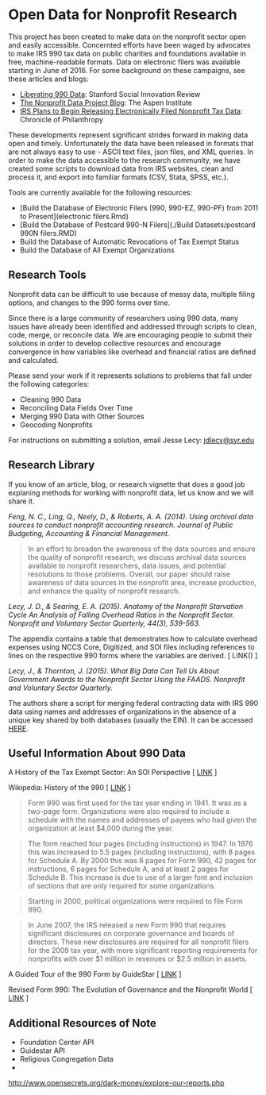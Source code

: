 # Open Data for Nonprofit Research

This project has been created to make data on the nonprofit sector open and easily accessible. Concernted efforts have been waged by advocates to make IRS 990 tax data on public charities and foundations available in free, machine-readable formats. Data on electronic filers was available starting in June of 2016. For some background on these campaigns, see these articles and blogs:

* [Liberating 990 Data](http://ssir.org/articles/entry/liberating_990_data): Stanford Social Innovation Review
* [The Nonprofit Data Project Blog](https://www.aspeninstitute.org/programs/program-on-philanthropy-and-social-innovation-psi/nonprofit-data-project-updates/): The Aspen Institute
* [IRS Plans to Begin Releasing Electronically Filed Nonprofit Tax Data](https://philanthropy.com/article/IRS-Plans-to-Begin-Releasing/231265): Chronicle of Philanthropy

These developments represent significant strides forward in making data open and timely. Unfortunately the data have been released in formats that are not always easy to use - ASCII text files, json files, and XML queries. In order to make the data accessible to the research community, we have created some scripts to download data from IRS websites, clean and process it, and export into familiar formats (CSV, Stata, SPSS, etc.).

Tools are currently available for the following resources:

* [Build the Database of Electronic Filers (990, 990-EZ, 990-PF) from 2011 to Present](electronic filers.Rmd)
* [Build the Database of Postcard 990-N Filers](./Build Datasets/postcard 990N filers.RMD) 
* Build the Database of Automatic Revocations of Tax Exempt Status
* Build the Database of All Exempt Organizations



## Research Tools

Nonprofit data can be difficult to use because of messy data, multiple filing options, and changes to the 990 forms over time. 

Since there is a large community of researchers using 990 data, many issues have already been identified and addressed through scripts to clean, code, merge, or reconcile data. We are encouraging people to submit their solutions in order to develop collective resources and encourage convergence in how variables like overhead and financial ratios are defined and calculated. 

Please send your work if it represents solutions to problems that fall under the following categories: 

* Cleaning 990 Data
* Reconciling Data Fields Over Time
* Merging 990 Data with Other Sources
* Geocoding Nonprofits

For instructions on submitting a solution, email Jesse Lecy: jdlecy@syr.edu


## Research Library

If you know of an article, blog, or research vignette that does a good job explaning methods for working with nonprofit data, let us know and we will share it.

*Feng, N. C., Ling, Q., Neely, D., & Roberts, A. A. (2014). Using archival data sources to conduct nonprofit accounting research. Journal of Public Budgeting, Accounting & Financial Management.*

> In an effort to broaden the awareness of the data sources and ensure the quality of nonprofit research, we discuss archival data sources available to nonprofit researchers, data issues, and potential resolutions to those problems. Overall, our paper should raise awareness of data sources in the nonprofit area, increase production, and enhance the quality of nonprofit research.


*Lecy, J. D., & Searing, E. A. (2015). Anatomy of the Nonprofit Starvation Cycle An Analysis of Falling Overhead Ratios in the Nonprofit Sector. Nonprofit and Voluntary Sector Quarterly, 44(3), 539-563.*

The appendix contains a table that demonstrates how to calculate overhead expenses using NCCS Core, Digitized, and SOI files including references to lines on the respective 990 forms where the variables are derived. [ LINK() ]


*Lecy, J., & Thornton, J. (2015). What Big Data Can Tell Us About Government Awards to the Nonprofit Sector Using the FAADS. Nonprofit and Voluntary Sector Quarterly.*

The authors share a script for merging federal contracting data with IRS 990 data using names and addresses of organizations in the absence of a unique key shared by both databases (usually the EIN). It can be accessed [HERE](https://github.com/lecy/FAADS-NCCS-Crosswalk/blob/master/README.md). 




## Useful Information About 990 Data

A History of the Tax Exempt Sector: An SOI Perspective [ [LINK](https://www.irs.gov/pub/irs-soi/tehistory.pdf) ]

Wikipedia: History of the 990 [ [LINK](https://en.wikipedia.org/wiki/Form_990#History) ]

> Form 990 was first used for the tax year ending in 1941. It was as a two-page form. Organizations were also required to include a schedule with the names and addresses of payees who had given the organization at least $4,000 during the year.

> The form reached four pages (including instructions) in 1947. In 1976 this was increased to 5.5 pages (including instructions), with 8 pages for Schedule A. By 2000 this was 6 pages for Form 990, 42 pages for instructions, 6 pages for Schedule A, and at least 2 pages for Schedule B. This increase is due to use of a larger font and inclusion of sections that are only required for some organizations.

> Starting in 2000, political organizations were required to file Form 990.

> In June 2007, the IRS released a new Form 990 that requires significant disclosures on corporate governance and boards of directors. These new disclosures are required for all nonprofit filers for the 2009 tax year, with more significant reporting requirements for nonprofits with over $1 million in revenues or $2.5 million in assets.

A Guided Tour of the 990 Form by GuideStar [ [LINK](https://www.guidestar.org/ViewCmsFile.aspx?ContentID=4208) ]

Revised Form 990: The Evolution of Governance and the Nonprofit World [ [LINK](http://www.thetaxadviser.com/issues/2009/aug/revisedform990theevolutionofgovernanceandthenonprofitworld.html) ]



## Additional Resources of Note

* Foundation Center API
* Guidestar API
* Religious Congregation Data
* 
http://www.opensecrets.org/dark-money/explore-our-reports.php
